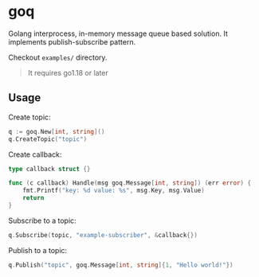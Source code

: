 # goq

Golang interprocess, in-memory message queue based solution.
It implements publish-subscribe pattern.

Checkout `examples/` directory.

> It requires go1.18 or later

## Usage

Create topic:
```go
q := goq.New[int, string]()
q.CreateTopic("topic")
```

Create callback:
```go
type callback struct {}

func (c callback) Handle(msg goq.Message[int, string]) (err error) {
    fmt.Printf("key: %d value: %s", msg.Key, msg.Value)
    return
}
```

Subscribe to a topic:
```go
q.Subscribe(topic, "example-subscriber", &callback{})
```

Publish to a topic:
```go
q.Publish("topic", goq.Message[int, string]{1, "Hello world!"})
```